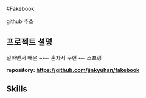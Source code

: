#Fakebook

github 주소

## 프로젝트 설명
일하면서 배운 ~~~ 혼자서 구현 ~~ 스프링

__repository: https://github.com/jinkyuhan/fakebook__

## Skills

